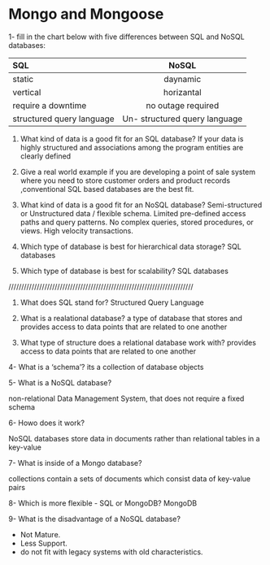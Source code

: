 # Mongo and Mongoose
1- fill in the chart below with five differences between SQL and NoSQL databases:

| SQL           | 	NoSQL         | 
| :------------ |:---------------:| 
| static        | 	daynamic      | 
| vertical      | horizantal      |     
|require a downtime|no outage required|
| structured query language |Un- structured query language  | 


1. What kind of data is a good fit for an SQL database?
If your data is highly structured and associations among the program entities are clearly defined

2. Give a real world example
if you are developing a point of sale system where you need to store customer orders and product records ,conventional SQL based databases are the best fit.

3. What kind of data is a good fit for an NoSQL database?
Semi-structured or Unstructured data / flexible schema. Limited pre-defined access paths and query patterns. No complex queries, stored procedures, or views. High velocity transactions.


4. Which type of database is best for hierarchical data storage?
SQL databases

5. Which type of database is best for scalability?
SQL databases

////////////////////////////////////////////////////////////////////////
1. What does SQL stand for?
Structured Query Language

2. What is a realational database?
 a type of database that stores and provides access to data points that are related to one another
 
3. What type of structure does a relational database work with?
 provides access to data points that are related to one another
 
4- What is a ‘schema’?
its a collection of database objects

5- What is a NoSQL database?

non-relational Data Management System, that does not require a fixed schema

6- Howo does it work?

NoSQL databases store data in documents rather than relational tables in a key-value

7- What is inside of a Mongo database?

collections contain a sets of documents which consist data of key-value pairs

8- Which is more flexible - SQL or MongoDB? 
 MongoDB

9- What is the disadvantage of a NoSQL database?
- Not Mature.
- Less Support.
- do not fit with legacy systems with old characteristics.























